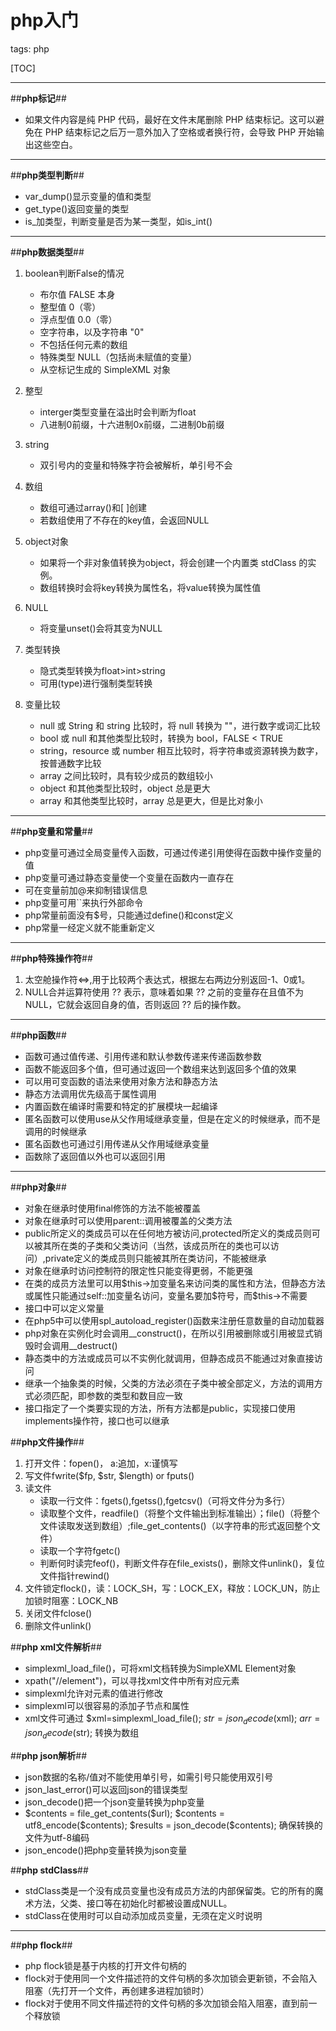 ﻿#  php入门

tags: php

[TOC]

----------
##**php标记**##

 - 如果文件内容是纯 PHP 代码，最好在文件末尾删除 PHP 结束标记。这可以避免在 PHP 结束标记之后万一意外加入了空格或者换行符，会导致 PHP 开始输出这些空白。

---
##**php类型判断**##
- var_dump()显示变量的值和类型
- get_type()返回变量的类型
- is_加类型，判断变量是否为某一类型，如is_int()

---
##**php数据类型**##

1. boolean判断False的情况
   - 布尔值 FALSE 本身
   - 整型值 0（零）
   - 浮点型值 0.0（零）
   - 空字符串，以及字符串 "0"
   - 不包括任何元素的数组
   - 特殊类型 NULL（包括尚未赋值的变量）
   - 从空标记生成的 SimpleXML 对象
   
2. 整型
   - interger类型变量在溢出时会判断为float  
   - 八进制0前缀，十六进制0x前缀，二进制0b前缀
   
3. string
   - 双引号内的变量和特殊字符会被解析，单引号不会

4. 数组
   - 数组可通过array()和[  ]创建
   - 若数组使用了不存在的key值，会返回NULL
   
5. object对象
   - 如果将一个非对象值转换为object，将会创建一个内置类 stdClass 的实例。
   - 数组转换时会将key转换为属性名，将value转换为属性值
   
6. NULL
   - 将变量unset()会将其变为NULL

7. 类型转换
   - 隐式类型转换为float>int>string
   - 可用(type)进行强制类型转换

8. 变量比较
   - null 或 String 和 string 比较时，将 null 转换为 ""，进行数字或词汇比较
   - bool 或 null 和其他类型比较时，转换为 bool，FALSE < TRUE
   - string，resource 或 number 相互比较时，将字符串或资源转换为数字，按普通数字比较
   - array 之间比较时，具有较少成员的数组较小
   - object 和其他类型比较时，object 总是更大
   - array 和其他类型比较时，array 总是更大，但是比对象小
   
------

##**php变量和常量**##

 - php变量可通过全局变量传入函数，可通过传递引用使得在函数中操作变量的值
 - php变量可通过静态变量使一个变量在函数内一直存在
 - 可在变量前加@来抑制错误信息
 - php变量可用\`\`来执行外部命令
 - php常量前面没有\$号，只能通过define()和const定义
 - php常量一经定义就不能重新定义

------

##**php特殊操作符**##

 1. 太空舱操作符<=>,用于比较两个表达式，根据左右两边分别返回-1、0或1。
 2.  NULL合并运算符使用 ?? 表示，意味着如果 ?? 之前的变量存在且值不为NULL，它就会返回自身的值，否则返回 ?? 后的操作数。

--------- 
##**php函数**##
 - 函数可通过值传递、引用传递和默认参数传递来传递函数参数
 - 函数不能返回多个值，但可通过返回一个数组来达到返回多个值的效果
 - 可以用可变函数的语法来使用对象方法和静态方法
 - 静态方法调用优先级高于属性调用
 - 内置函数在编译时需要和特定的扩展模块一起编译
 - 匿名函数可以使用use从父作用域继承变量，但是在定义的时候继承，而不是调用的时候继承
 - 匿名函数也可通过引用传递从父作用域继承变量
 - 函数除了返回值以外也可以返回引用
 
------
##**php对象**##
  - 对象在继承时使用final修饰的方法不能被覆盖
  - 对象在继承时可以使用parent::调用被覆盖的父类方法
  - public所定义的类成员可以在任何地方被访问,protected所定义的类成员则可以被其所在类的子类和父类访问（当然，该成员所在的类也可以访问）,private定义的类成员则只能被其所在类访问，不能被继承
  - 对象在继承时访问控制符的限定性只能变得更弱，不能更强
  - 在类的成员方法里可以用\$this->加变量名来访问类的属性和方法，但静态方法或属性只能通过self::加变量名访问，变量名要加\$符号，而\$this->不需要
  - 接口中可以定义常量
  - 在php5中可以使用spl_autoload_register()函数来注册任意数量的自动加载器
  - php对象在实例化时会调用\__construct()，在所以引用被删除或引用被显式销毁时会调用\__destruct()
  - 静态类中的方法或成员可以不实例化就调用，但静态成员不能通过对象直接访问
  - 继承一个抽象类的时候，父类的方法必须在子类中被全部定义，方法的调用方式必须匹配，即参数的类型和数目应一致
  - 接口指定了一个类要实现的方法，所有方法都是public，实现接口使用implements操作符，接口也可以继承

##**php文件操作**##
  1. 打开文件：fopen()， a:追加，x:谨慎写
  2. 写文件fwrite(\$fp, \$str, \$length) or fputs()
  3. 读文件 
     - 读取一行文件：fgets(),fgetss(),fgetcsv()（可将文件分为多行）
     - 读取整个文件，readfile()（将整个文件输出到标准输出）；file()（将整个文件读取发送到数组）;file_get_contents()（以字符串的形式返回整个文件）
     - 读取一个字符fgetc()
     - 判断何时读完feof()，判断文件存在file_exists()，删除文件unlink()，复位文件指针rewind()
  4. 文件锁定flock()，读：LOCK_SH，写：LOCK_EX，释放：LOCK_UN，防止加锁时阻塞：LOCK_NB
  5. 关闭文件fclose()
  6. 删除文件unlink()
  
##**php xml文件解析**##
 - simplexml_load_file()，可将xml文档转换为SimpleXML Element对象
 - xpath("//element")，可以寻找xml文件中所有对应元素
 - simplexml允许对元素的值进行修改
 - simplexml可以很容易的添加子节点和属性
 - xml文件可通过 $xml=simplexml_load_file(); $str = json_decode($xml); $arr = json_decode($str); 转换为数组
 
##**php json解析**##
 - json数据的名称/值对不能使用单引号，如需引号只能使用双引号
 - json_last_error()可以返回json的错误类型
 - json_decode()把一个json变量转换为php变量
 - \$contents = file_get_contents(\$url); \$contents = utf8_encode(\$contents); \$results = json_decode(\$contents);  确保转换的文件为utf-8编码
 - json_encode()把php变量转换为json变量
 
##**php stdClass**##
 - stdClass类是一个没有成员变量也没有成员方法的内部保留类。它的所有的魔术方法，父类、接口等在初始化时都被设置成NULL。
 - stdClass在使用时可以自动添加成员变量，无须在定义时说明
 
---------------------------
##**php flock**##
 - php flock锁是基于内核的打开文件句柄的
 - flock对于使用同一个文件描述符的文件句柄的多次加锁会更新锁，不会陷入阻塞（先打开一个文件，再创建多进程加锁时）
 - flock对于使用不同文件描述符的文件句柄的多次加锁会陷入阻塞，直到前一个释放锁
  